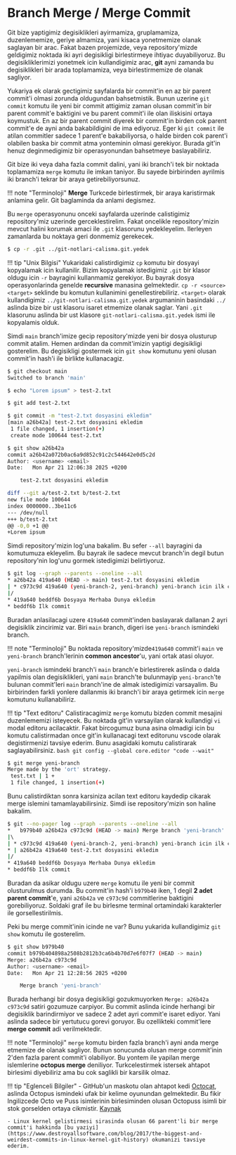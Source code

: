 # Branch Merge / Merge Commit

Git bize yaptigimiz degisiklikleri ayirmamiza, gruplamamiza, duzenlememize, geriye almamiza, yani kisaca yonetmemize olanak saglayan bir arac. Fakat bazen projemizde, veya repository'mizde geldigimiz noktada iki ayri degisikligi birlestirmeye ihtiyac duyabiliyoruz. Bu degisikliklerimizi yonetmek icin kullandigimiz arac, **git** ayni zamanda bu degisiklikleri bir arada toplamamiza, veya birlestirmemize de olanak sagliyor.

Yukariya ek olarak gectigimiz sayfalarda bir commit'in en az bir parent commit'i olmasi zorunda oldugundan bahsetmistik. Bunun uzerine `git commit` komutu ile yeni bir commit attigimiz zaman olusan commit'in bir parent commit'e baktigini ve bu parent commit'i ile olan iliskisini ortaya koymustuk. En az bir parent commit diyerek bir commit'in birden cok parent commit'e de ayni anda bakabildigini de ima ediyoruz. Eger ki `git commit` ile atilan commitler sadece 1 parent'e bakabiliyorsa, o halde birden cok parent'i olabilen baska bir commit atma yonteminin olmasi gerekiyor. Burada git'in henuz deginmedigimiz bir operasyonundan bahsetmeye baslayabiliriz.

Git bize iki veya daha fazla commit dalini, yani iki branch'i tek bir noktada toplamamiza `merge` komutu ile imkan taniyor. Bu sayede birbirinden ayrilmis iki branch'i tekrar bir araya getirebiliyorsunuz.

!!! note "Terminoloji"
    **Merge** Turkcede birlestirmek, bir araya karistirmak anlamina gelir. Git baglaminda da anlami degismez.

Bu `merge` operasyonunu onceki sayfalarda uzerinde calistigimiz repository'miz uzerinde gerceklestirelim. Fakat oncelikle repository'mizin mevcut halini korumak amaci ile `.git` klasorunu yedekleyelim. Ilerleyen zamanlarda bu noktaya geri donmemiz gerekecek.

```bash
$ cp -r .git ../git-notlari-calisma.git.yedek
```

!!! tip "Unix Bilgisi"
    Yukaridaki calistirdigimiz `cp` komutu bir dosyayi kopyalamak icin kullanilir. Bizim kopyalamak istedigimiz `.git` bir klasor oldugu icin `-r` bayragini kullanmamiz gerekiyor. Bu bayrak dosya operasyonlarinda genelde **recursive** manasina gelmektedir. `cp -r <source> <target>` seklinde bu komutun kullanimini genellestirebiliriz. `<target>` olarak kullandigimiz `../git-notlari-calisma.git.yedek` argumaninin basindaki `../` aslinda bize bir ust klasoru isaret etmemize olanak saglar. Yani `.git` klasorunu aslinda bir ust klasore `git-notlari-calisma.git.yedek` ismi ile kopyalamis olduk.

Simdi `main` branch'imize gecip repository'mizde yeni bir dosya olusturup commit atalim. Hemen ardindan da commit'imizin yaptigi degisikligi gosterelim. Bu degisikligi gostermek icin `git show` komutunu yeni olusan commit'in hash'i ile birlikte kullanacagiz.

```bash
$ git checkout main
Switched to branch 'main'

$ echo "Lorem ipsum" > test-2.txt

$ git add test-2.txt

$ git commit -m "test-2.txt dosyasini ekledim"
[main a26b42a] test-2.txt dosyasini ekledim
 1 file changed, 1 insertion(+)
 create mode 100644 test-2.txt

$ git show a26b42a
commit a26b42a072b0ac6a9d852c91c2c544642e0d5c2d
Author: <username> <email>
Date:   Mon Apr 21 12:06:38 2025 +0200

    test-2.txt dosyasini ekledim

diff --git a/test-2.txt b/test-2.txt
new file mode 100644
index 0000000..3be11c6
--- /dev/null
+++ b/test-2.txt
@@ -0,0 +1 @@
+Lorem ipsum
```

Simdi repository'mizin log'una bakalim. Bu sefer `--all` bayragini da komutumuza ekleyelim. Bu bayrak ile sadece mevcut branch'in degil butun repository'nin log'unu gormek istedigimizi belirtiyoruz.

```bash
$ git log --graph --parents --oneline --all
* a26b42a 419a640 (HEAD -> main) test-2.txt dosyasini ekledim
| * c973c9d 419a640 (yeni-branch-2, yeni-branch) yeni-branch icin ilk commitimi atiyorum
|/  
* 419a640 beddf6b Dosyaya Merhaba Dunya ekledim
* beddf6b Ilk commit
```

Buradan anlasilacagi uzere `419a640` commit'inden baslayarak dallanan 2 ayri degisiklik zincirimiz var. Biri `main` branch, digeri ise `yeni-branch` ismindeki branch. 

!!! note "Terminoloji"
    Bu noktada repository'mizde`419a640` commit'i `main` ve `yeni-branch` branch'lerinin **common ancestor**'u, yani ortak atasi oluyor.

`yeni-branch` ismindeki branch'i `main` branch'e birlestirerek aslinda o dalda yapilmis olan degisiklikleri, yani `main` branch'te bulunmayip `yeni-branch`'te bulunan commit'leri `main` branch'ine de almak istedigimizi varsayalim. Bu birbirinden farkli yonlere dallanmis iki branch'i bir araya getirmek icin `merge` komutunu kullanabiliriz.

!!! tip "Text editoru"
    Calistiracagimiz `merge` komutu bizden commit mesajini duzenlememizi isteyecek. Bu noktada git'in varsayilan olarak kullandigi `vi` modal editoru acilacaktir. Fakat bircogumuz buna asina olmadigi icin bu komutu calistirmadan once git'in kullanacagi text editorunu vscode olarak degistirmenizi tavsiye ederim. Bunu asagidaki komutu calistirarak saglayabilirsiniz.
    ```bash
    git config --global core.editor "code --wait"
    ```

```bash
$ git merge yeni-branch
Merge made by the 'ort' strategy.
 test.txt | 1 +
 1 file changed, 1 insertion(+)
```

Bunu calistirdiktan sonra karsiniza acilan text editoru kaydedip cikarak merge islemini tamamlayabilirsiniz. Simdi ise repository'mizin son haline bakalim.

```bash
$ git --no-pager log --graph --parents --oneline --all
*   b979b40 a26b42a c973c9d (HEAD -> main) Merge branch 'yeni-branch'
|\  
| * c973c9d 419a640 (yeni-branch-2, yeni-branch) yeni-branch icin ilk commitimi atiyorum
* | a26b42a 419a640 test-2.txt dosyasini ekledim
|/  
* 419a640 beddf6b Dosyaya Merhaba Dunya ekledim
* beddf6b Ilk commit
```

Buradan da asikar oldugu uzere `merge` komutu ile yeni bir commit olusturulmus durumda. Bu commit'in hash'i `b979b40` iken, 1 degil **2 adet parent commit**'e, yani `a26b42a` ve `c973c9d` commitlerine baktigini gorebiliyoruz. Soldaki graf ile bu birlesme terminal ortamindaki karakterler ile gorsellestirilmis.

Peki bu merge commit'inin icinde ne var? Bunu yukarida kullandigimiz `git show` komutu ile gosterelim.

```bash
$ git show b979b40
commit b979b404898a2508b2812b3ca6b4b70d7e6f07f7 (HEAD -> main)
Merge: a26b42a c973c9d
Author: <username> <email>
Date:   Mon Apr 21 12:28:56 2025 +0200

    Merge branch 'yeni-branch'
```

Burada herhangi bir dosya degisikligi gozukmuyorken `Merge: a26b42a c973c9d` satiri gozumuze carpiyor. Bu commit aslinda icinde herhangi bir degisiklik barindirmiyor ve sadece 2 adet ayri commit'e isaret ediyor. Yani aslinda sadece bir yertutucu gorevi goruyor. Bu ozellikteki commit'lere **merge commit** adi verilmektedir.

!!! note "Terminoloji"
    `merge` komutu birden fazla branch'i ayni anda merge etmemize de olanak sagliyor. Bunun sonucunda olusan merge commit'inin 2'den fazla parent commit'i olabiliyor. Bu yontem ile yapilan merge islemlerine **octopus merge** deniliyor. Turkcelestirmek istersek ahtapot birlesimi diyebiliriz ama bu cok saglikli bir karsilik olmaz.

!!! tip "Eglenceli Bilgiler"
    - GitHub'un maskotu olan ahtapot kedi [Octocat](https://myoctocat.com), aslinda Octopus ismindeki ufak bir kelime oyunundan gelmektedir. Bu fikir Ingilizcede Octo ve Puss isimlerinin birlesiminden olusan Octopuss isimli bir stok gorselden ortaya cikmistir. [Kaynak](https://en.wikipedia.org/wiki/GitHub#Mascot)

    - Linux kernel gelistirmesi sirasinda olusan 66 parent'li bir merge commit'i hakkinda [bu yaziyi](https://www.destroyallsoftware.com/blog/2017/the-biggest-and-weirdest-commits-in-linux-kernel-git-history) okumanizi tavsiye ederim.